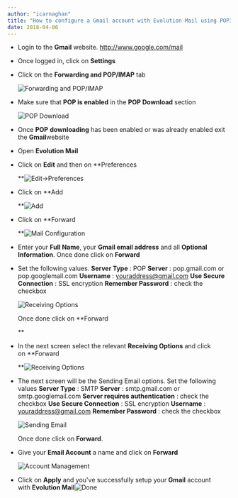 ```yaml
---
author: "icarnaghan"
title: "How to configure a Gmail account with Evolution Mail using POP3 and SMTP"
date: 2018-04-06
---
```


- Login to the **Gmail** website. http://www.google.com/mail
- Once logged in, click on **Settings**
- Click on the **Forwarding and POP/IMAP** tab
    
    ![Forwarding and POP/IMAP](images/ge1.png "Forwarding and POP/IMAP")
- Make sure that **POP is enabled** in the **POP Download** section
    
    ![POP Download](images/ge2.png "POP Download")
- Once **POP** **downloading** has been enabled or was already enabled exit the **Gmail**website
- Open **Evolution Mail**
- Click on **Edit** and then on **Preferences
    
    **![Edit->Preferences](images/ge3.png "Edit->Preferences")
- Click on **Add
    
    **![Add](images/ge4.png "Add")
- Click on **Forward
    
    **![Mail Configuration](images/ge5.png "Mail Configuration")
- Enter your **Full Name**, your **Gmail email address** and all **Optional Information**. Once done click on **Forward**
- Set the following values. **Server Type** : POP **Server** : pop.gmail.com or pop.googlemail.com **Username** : youraddress@gmail.com **Use Secure Connection** : SSL encryption **Remember Password** : check the checkbox
    
    ![Receiving Options](images/ge6.png "Receiving Options")
    
    Once done click on **Forward
    
    **
- In the next screen select the relevant **Receiving Options** and click on **Forward
    
    **![Receiving Options](images/ge8.png "Receiving Options")
- The next screen will be the Sending Email options. Set the following values **Server Type** : SMTP **Server** : smtp.gmail.com or smtp.googlemail.com **Server requires authentication** : check the checkbox **Use Secure Connection** : SSL encryption **Username** : youraddress@gmail.com **Remember Password** : check the checkbox
    
    ![Sending Email](images/ge9.png "Sending Email")
    
    Once done click on **Forward**.
- Give your **Email Account** a name and click on **Forward** 
    
    ![Account Management](images/ge10.png "Account Management")
- Click on **Apply** and you've successfully setup your **Gmail** account with **Evolution Mail**![Done](images/ge11.png "Done")
